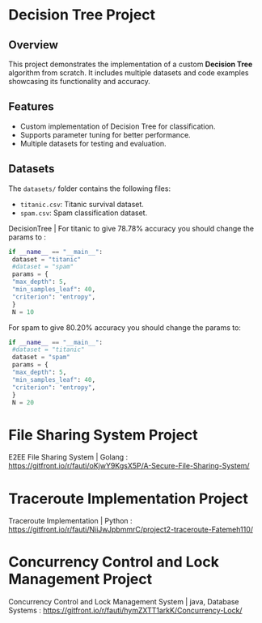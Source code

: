 # Decision Tree Project

## Overview
This project demonstrates the implementation of a custom **Decision Tree** algorithm from scratch. It includes multiple datasets and code examples showcasing its functionality and accuracy.

## Features
- Custom implementation of Decision Tree for classification.
- Supports parameter tuning for better performance.
- Multiple datasets for testing and evaluation.

## Datasets
The `datasets/` folder contains the following files:
- `titanic.csv`: Titanic survival dataset.
- `spam.csv`: Spam classification dataset.
  


DecisionTree | 
For titanic to give 78.78% accuracy you should change
the params to :
```python
if __name__ == "__main__":
 dataset = "titanic"
 #dataset = "spam"
 params = {
 "max_depth": 5,
 "min_samples_leaf": 40,
 "criterion": "entropy",
 }
 N = 10
```

For spam to give 80.20% accuracy you should change the
params to:
```python
if __name__ == "__main__":
 #dataset = "titanic"
 dataset = "spam"
 params = {
 "max_depth": 5,
 "min_samples_leaf": 40,
 "criterion": "entropy",
 }
 N = 20
 ```
# File Sharing System Project

E2EE File Sharing System | Golang : https://gitfront.io/r/fauti/oKjwY9KgsX5P/A-Secure-File-Sharing-System/

# Traceroute Implementation Project
Traceroute Implementation | Python : https://gitfront.io/r/fauti/NiiJwJpbmmrC/project2-traceroute-Fatemeh110/

# Concurrency Control and Lock Management Project
Concurrency Control and Lock Management System | java, Database Systems : https://gitfront.io/r/fauti/hymZXTT1arkK/Concurrency-Lock/
